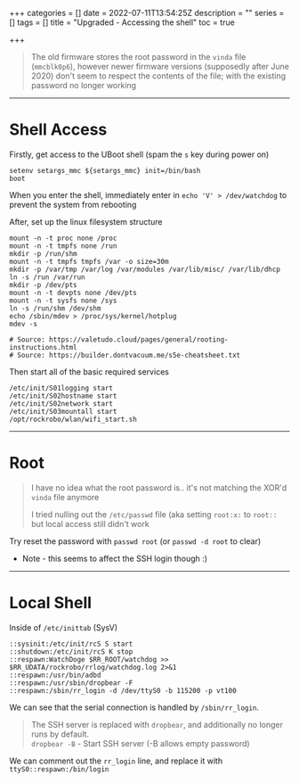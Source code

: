 +++
categories = []
date = 2022-07-11T13:54:25Z
description = ""
series = []
tags = []
title = "Upgraded - Accessing the shell"
toc = true

+++
> The old firmware stores the root password in the `vinda` file (`mmcblk0p6`), however newer firmware versions (supposedly after June 2020) don't seem to respect the contents of the file; with the existing password no longer working

***

# Shell Access

Firstly, get access to the UBoot shell (spam the `s` key during power on)

    setenv setargs_mmc ${setargs_mmc} init=/bin/bash
    boot

When you enter the shell, immediately enter in `echo 'V' > /dev/watchdog` to prevent the system from rebooting

After, set up the linux filesystem structure

    mount -n -t proc none /proc 
    mount -n -t tmpfs none /run
    mkdir -p /run/shm
    mount -n -t tmpfs tmpfs /var -o size=30m
    mkdir -p /var/tmp /var/log /var/modules /var/lib/misc/ /var/lib/dhcp
    ln -s /run /var/run
    mkdir -p /dev/pts
    mount -n -t devpts none /dev/pts
    mount -n -t sysfs none /sys
    ln -s /run/shm /dev/shm
    echo /sbin/mdev > /proc/sys/kernel/hotplug
    mdev -s
    
    # Source: https://valetudo.cloud/pages/general/rooting-instructions.html
    # Source: https://builder.dontvacuum.me/s5e-cheatsheet.txt

Then start all of the basic required services

    /etc/init/S01logging start
    /etc/init/S02hostname start
    /etc/init/S02network start
    /etc/init/S03mountall start    
    /opt/rockrobo/wlan/wifi_start.sh

***

# Root

> I have no idea what the root password is.. it's not matching the XOR'd `vinda` file anymore
>
> I tried nulling out the `/etc/passwd` file (aka setting `root:x:` to `root::` but local access still didn't work

Try reset the password with `passwd root` (or `passwd -d root` to clear)

* Note - this seems to affect the SSH login though :)

***

# Local Shell

Inside of `/etc/inittab` (SysV)

    ::sysinit:/etc/init/rcS S start
    ::shutdown:/etc/init/rcS K stop
    ::respawn:WatchDoge $RR_ROOT/watchdog >> $RR_UDATA/rockrobo/rrlog/watchdog.log 2>&1
    ::respawn:/usr/bin/adbd
    ::respawn:/usr/sbin/dropbear -F
    ::respawn:/sbin/rr_login -d /dev/ttyS0 -b 115200 -p vt100

We can see that the serial connection is handled by `/sbin/rr_login`.

> The SSH server is replaced with `dropbear`, and additionally no longer runs by default.  
> `dropbear -B` - Start SSH server (-B allows empty password)

We can comment out the `rr_login` line, and replace it with `ttyS0::respawn:/bin/login`